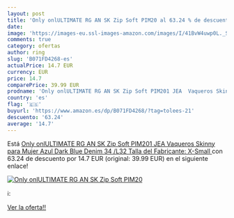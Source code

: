 ```yaml
---
layout: post
title: 'Only onlULTIMATE RG AN SK Zip Soft PIM20 al 63.24 % de descuento'
date: 
image: 'https://images-eu.ssl-images-amazon.com/images/I/41BvW4uwp0L._SL200_.jpg'
comments: true
category: ofertas
author: ring
slug: 'B071FD4268-es'
actualPrice: 14.7 EUR
currency: EUR
price: 14.7
comparePrice: 39.99 EUR
prodname: 'Only onlULTIMATE RG AN SK Zip Soft PIM201 JEA  Vaqueros Skinny para Mujer  Azul  Dark Blue Denim   34 /L32  Talla del Fabricante: X-Small '
country: 'es'
flag: '🇪🇸'
buyurl: 'https://www.amazon.es/dp/B071FD4268/?tag=tolees-21'
descuento: '63.24'
average: '14.7'
---
```


Está [Only onlULTIMATE RG AN SK Zip Soft PIM201 JEA  Vaqueros Skinny para Mujer  Azul  Dark Blue Denim   34 /L32  Talla del Fabricante: X-Small ](https://www.amazon.es/dp/B071FD4268/?tag=tolees-21) con 63.24 de descuento por 14.7 EUR (original: 39.99 EUR) en el siguiente enlace!

[![Only onlULTIMATE RG AN SK Zip Soft PIM20](https://images-eu.ssl-images-amazon.com/images/I/41BvW4uwp0L._SL200_.jpg)](https://www.amazon.es/dp/B071FD4268/?tag=tolees-21)

ℹ️:


[Ver la oferta!!](https://www.amazon.es/dp/B071FD4268/?tag=tolees-21)
